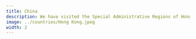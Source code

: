 ```yaml
---
title: China
description: We have visited the Special Administrative Regions of Hong Kong and Macau many times.
image: ../countries/Hong Kong.jpeg
width: 2
---
```


